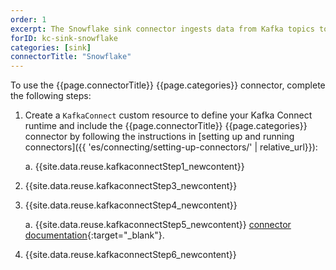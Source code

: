 ```yaml
---
order: 1
excerpt: The Snowflake sink connector ingests data from Kafka topics to Snowflake tables.
forID: kc-sink-snowflake
categories: [sink]
connectorTitle: "Snowflake"
---
```


To use the {{page.connectorTitle}} {{page.categories}} connector, complete the following steps:

1. Create a `KafkaConnect` custom resource to define your Kafka Connect runtime and include the {{page.connectorTitle}} {{page.categories}} connector by following the instructions in [setting up and running connectors]({{ 'es/connecting/setting-up-connectors/' | relative_url}}):

    a. {{site.data.reuse.kafkaconnectStep1_newcontent}}    

2. {{site.data.reuse.kafkaconnectStep3_newcontent}}

3. {{site.data.reuse.kafkaconnectStep4_newcontent}}
   
   a. {{site.data.reuse.kafkaconnectStep5_newcontent}} [connector documentation](https://docs.snowflake.com/en/user-guide/kafka-connector){:target="_blank"}.
       
4. {{site.data.reuse.kafkaconnectStep6_newcontent}}

